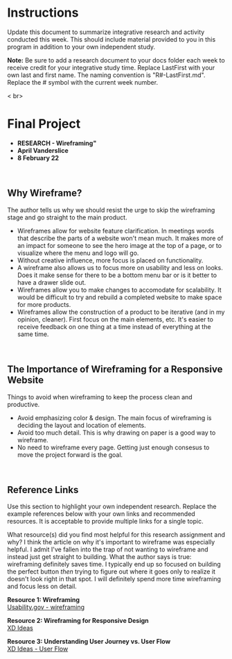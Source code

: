 # Instructions 
Update this document to summarize integrative research and activity conducted this week. This should include material provided to you in this program in addition to your own independent study.    

**Note:** Be sure to add a research document to your docs folder each week to receive credit for your integrative study time. Replace LastFirst with your own last and first name. The naming convention is "R#-LastFirst.md". Replace the # symbol with the current week number.   

< br>

# Final Project 

* **RESEARCH - Wireframing"**
* **April Vanderslice**
* **8 February 22**

<br>

## Why Wireframe?
The author tells us why we should resist the urge to skip the wireframing stage and go straight to the main product. 

* Wireframes allow for website feature clarification. In meetings words that describe the parts of a website won't mean much. It makes more of an impact for someone to see the hero image at the top of a page, or to visualize where the menu and logo will go. 
* Without creative influence, more focus is placed on functionality. 
* A wireframe also allows us to focus more on usability and less on looks. Does it make sense for there to be a bottom menu bar or is it better to have a drawer slide out. 
* Wireframes allow you to make changes to accomodate for scalability. It would be difficult to try and rebuild a completed website to make space for more products.
* Wireframes allow the construction of a product to be iterative (and in my opinion, cleaner). First focus on the main elements, etc. It's easier to receive feedback on one thing at a time instead of everything at the same time. 


<br>

## The Importance of Wireframing for a Responsive Website
Things to avoid when wireframing to keep the process clean and productive.  

* Avoid emphasizing color & design. The main focus of wireframing is deciding the layout and location of elements. 
* Avoid too much detail. This is why drawing on paper is a good way to wireframe. 
* No need to wireframe every page. Getting just enough consesus to move the project forward is the goal. 


<br>

## Reference Links
Use this section to highlight your own independent research. Replace the example references below with your own links and recommended resources. It is acceptable to provide multiple links for a single topic.  

What resource(s) did you find most helpful for this research assignment and why?
I think the article on why it's important to wireframe was especially helpful. I admit I've fallen into the trap of not wanting to wireframe and instead just get straight to building. What the author says is true: wireframing definitely saves time. I typically end up so focused on building the perfect button *then* trying to figure out where it goes only to realize it doesn't look right in that spot. I will definitely spend more time wireframing and focus less on detail. 


**Resource 1: Wireframing**  
[Usability.gov - wireframing](https://www.usability.gov/how-to-and-tools/methods/wireframing.html)  

**Resource 2: Wireframing for Responsive Design**    
[XD Ideas](https://xd.adobe.com/ideas/process/wireframing/wireframing-for-responsive-design/)

**Resource 3: Understanding User Journey vs. User Flow**      
[XD Ideas - User Flow](https://xd.adobe.com/ideas/process/user-research/user-journey-vs-user-flow/)




